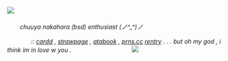 ![](https://file.garden/Zu45dkPYuzlvwhxX/Untitled156_20250119194524.png)

<h6>ㅤ  ㅤchuuya nakahara (bsd) enthusiast (⁠ノ⁠^⁠_⁠^⁠)⁠ノ

ㅤ ㅤㅤㅤ:: [cardd](https://chuuyyaa.carrd.co/) , [strawpage](https://chuuyaglazer.straw.page) , [atabook](https://uponthetaintedsorrow.atabook.org/) , [prns.cc](https://pronouns.cc/@uponthetaintedsorrow) [rentry](https://rentry.co/chuuyaglazer) . . . but oh my god , i think im in love w you .
ㅤ
ㅤㅤㅤㅤㅤㅤㅤㅤㅤ
![](https://64.media.tumblr.com/adc41eee444ca1110be348ff9a28a42a/0e895e80e87c3539-47/s500x750/a121e0a0404b1e2d6ae81af1cdb076785ec95da7.gif)
